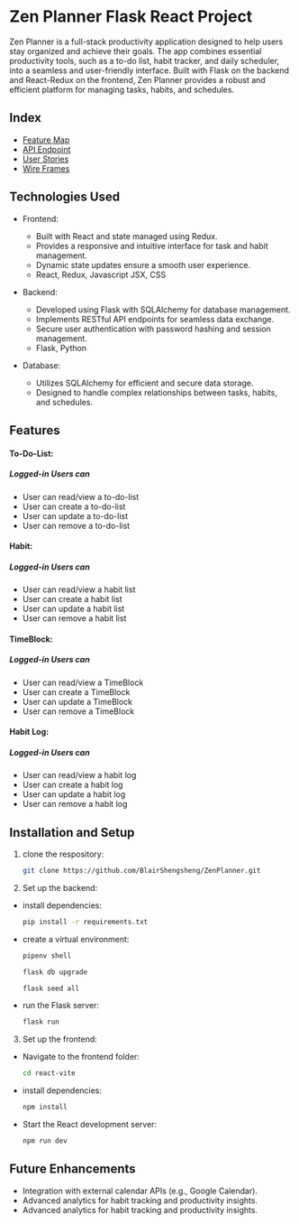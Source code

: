 # Zen Planner Flask React Project
Zen Planner is a full-stack productivity application designed to help users stay organized and achieve their goals. The app combines essential productivity tools, such as a to-do list, habit tracker, and daily scheduler, into a seamless and user-friendly interface. Built with Flask on the backend and React-Redux on the frontend, Zen Planner provides a robust and efficient platform for managing tasks, habits, and schedules.

## Index

- [Feature Map](https://github.com/BlairShengsheng/ZenPlanner/wiki/Feature-Planning) 
- [API Endpoint](https://github.com/BlairShengsheng/ZenPlanner/wiki/API-Endpoint)
- [User Stories](https://github.com/BlairShengsheng/ZenPlanner/wiki/User-Stories)
- [Wire Frames](https://github.com/BlairShengsheng/ZenPlanner/wiki/WireFrames)

## Technologies Used
- Frontend: 

    - Built with React and state managed using Redux.
    - Provides a responsive and intuitive interface for task and habit management.
    - Dynamic state updates ensure a smooth user experience.
    - React, Redux, Javascript JSX, CSS

- Backend: 

    - Developed using Flask with SQLAlchemy for database management.
    - Implements RESTful API endpoints for seamless data exchange.
    - Secure user authentication with password hashing and session management.
    - Flask, Python

- Database:
    - Utilizes SQLAlchemy for efficient and secure data storage.
    - Designed to handle complex relationships between tasks, habits, and schedules.

## Features

#### To-Do-List:
##### Logged-in Users can
- User can read/view a to-do-list
- User can create a to-do-list
- User can update a to-do-list
- User can remove a to-do-list

#### Habit:
##### Logged-in Users can
- User can read/view a habit list
- User can create a habit list
- User can update a habit list
- User can remove a habit list

#### TimeBlock:
##### Logged-in Users can
- User can read/view a TimeBlock
- User can create a TimeBlock
- User can update a TimeBlock
- User can remove a TimeBlock

#### Habit Log:
##### Logged-in Users can
- User can read/view a habit log
- User can create a habit log
- User can update a habit log
- User can remove a habit log

## Installation and Setup
1. clone the respository:
    ```bash
    git clone https://github.com/BlairShengsheng/ZenPlanner.git
    ```
2. Set up the backend:
  - install dependencies:
    ```bash
    pip install -r requirements.txt
    ```

  - create a virtual environment:
    ```bash
    pipenv shell
    ```

    ```bash
    flask db upgrade
    ```

    ```bash
    flask seed all
    ```


  - run the Flask server:
    ```bash
    flask run
    ```

3. Set up the frontend:
  - Navigate to the frontend folder:
    ```bash
    cd react-vite
    ```

  - install dependencies:
    ```bash
    npm install
    ```
  
  - Start the React development server:
    ```bash
    npm run dev
    ```

## Future Enhancements
- Integration with external calendar APIs (e.g., Google Calendar).
- Advanced analytics for habit tracking and productivity insights.
- Advanced analytics for habit tracking and productivity insights. 
